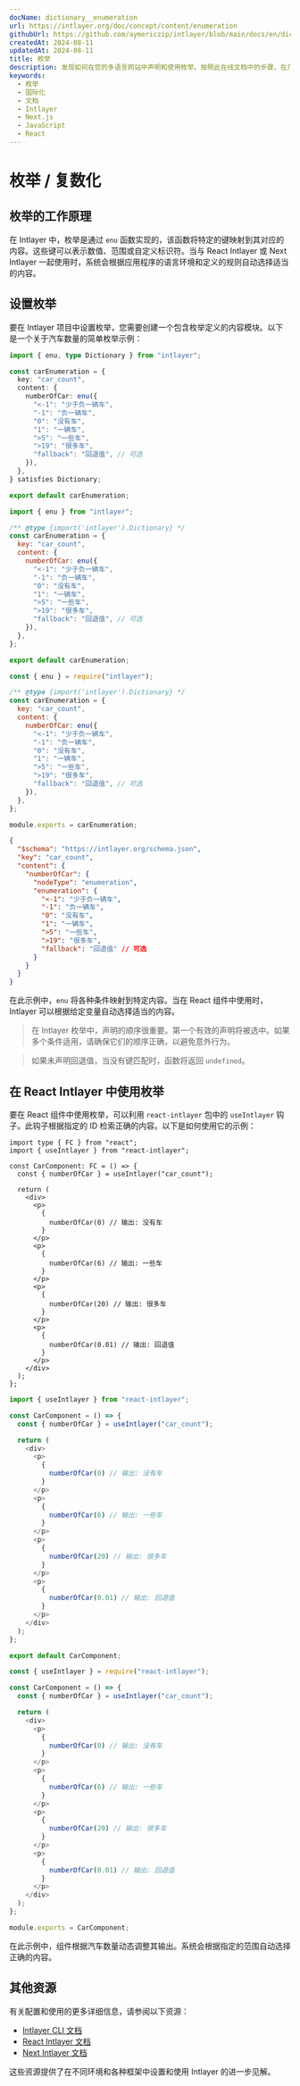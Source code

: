 ```yaml
---
docName: dictionary__enumeration
url: https://intlayer.org/doc/concept/content/enumeration
githubUrl: https://github.com/aymericzip/intlayer/blob/main/docs/en/dictionary/enumeration.md
createdAt: 2024-08-11
updatedAt: 2024-08-11
title: 枚举
description: 发现如何在您的多语言网站中声明和使用枚举。按照此在线文档中的步骤，在几分钟内设置您的项目。
keywords:
  - 枚举
  - 国际化
  - 文档
  - Intlayer
  - Next.js
  - JavaScript
  - React
---
```


# 枚举 / 复数化

## 枚举的工作原理

在 Intlayer 中，枚举是通过 `enu` 函数实现的，该函数将特定的键映射到其对应的内容。这些键可以表示数值、范围或自定义标识符。当与 React Intlayer 或 Next Intlayer 一起使用时，系统会根据应用程序的语言环境和定义的规则自动选择适当的内容。

## 设置枚举

要在 Intlayer 项目中设置枚举，您需要创建一个包含枚举定义的内容模块。以下是一个关于汽车数量的简单枚举示例：

```typescript fileName="**/*.content.ts" contentDeclarationFormat="typescript"
import { enu, type Dictionary } from "intlayer";

const carEnumeration = {
  key: "car_count",
  content: {
    numberOfCar: enu({
      "<-1": "少于负一辆车",
      "-1": "负一辆车",
      "0": "没有车",
      "1": "一辆车",
      ">5": "一些车",
      ">19": "很多车",
      "fallback": "回退值", // 可选
    }),
  },
} satisfies Dictionary;

export default carEnumeration;
```

```javascript fileName="**/*.content.mjs" contentDeclarationFormat="esm"
import { enu } from "intlayer";

/** @type {import('intlayer').Dictionary} */
const carEnumeration = {
  key: "car_count",
  content: {
    numberOfCar: enu({
      "<-1": "少于负一辆车",
      "-1": "负一辆车",
      "0": "没有车",
      "1": "一辆车",
      ">5": "一些车",
      ">19": "很多车",
      "fallback": "回退值", // 可选
    }),
  },
};

export default carEnumeration;
```

```javascript fileName="**/*.content.cjs" contentDeclarationFormat="commonjs"
const { enu } = require("intlayer");

/** @type {import('intlayer').Dictionary} */
const carEnumeration = {
  key: "car_count",
  content: {
    numberOfCar: enu({
      "<-1": "少于负一辆车",
      "-1": "负一辆车",
      "0": "没有车",
      "1": "一辆车",
      ">5": "一些车",
      ">19": "很多车",
      "fallback": "回退值", // 可选
    }),
  },
};

module.exports = carEnumeration;
```

```json fileName="**/*.content.json" contentDeclarationFormat="json"
{
  "$schema": "https://intlayer.org/schema.json",
  "key": "car_count",
  "content": {
    "numberOfCar": {
      "nodeType": "enumeration",
      "enumeration": {
        "<-1": "少于负一辆车",
        "-1": "负一辆车",
        "0": "没有车",
        "1": "一辆车",
        ">5": "一些车",
        ">19": "很多车",
        "fallback": "回退值" // 可选
      }
    }
  }
}
```

在此示例中，`enu` 将各种条件映射到特定内容。当在 React 组件中使用时，Intlayer 可以根据给定变量自动选择适当的内容。

> 在 Intlayer 枚举中，声明的顺序很重要。第一个有效的声明将被选中。如果多个条件适用，请确保它们的顺序正确，以避免意外行为。

> 如果未声明回退值，当没有键匹配时，函数将返回 `undefined`。

## 在 React Intlayer 中使用枚举

要在 React 组件中使用枚举，可以利用 `react-intlayer` 包中的 `useIntlayer` 钩子。此钩子根据指定的 ID 检索正确的内容。以下是如何使用它的示例：

```tsx fileName="**/*.tsx" codeFormat="typescript"
import type { FC } from "react";
import { useIntlayer } from "react-intlayer";

const CarComponent: FC = () => {
  const { numberOfCar } = useIntlayer("car_count");

  return (
    <div>
      <p>
        {
          numberOfCar(0) // 输出: 没有车
        }
      </p>
      <p>
        {
          numberOfCar(6) // 输出: 一些车
        }
      </p>
      <p>
        {
          numberOfCar(20) // 输出: 很多车
        }
      </p>
      <p>
        {
          numberOfCar(0.01) // 输出: 回退值
        }
      </p>
    </div>
  );
};
```

```javascript fileName="**/*.mjx" codeFormat="esm"
import { useIntlayer } from "react-intlayer";

const CarComponent = () => {
  const { numberOfCar } = useIntlayer("car_count");

  return (
    <div>
      <p>
        {
          numberOfCar(0) // 输出: 没有车
        }
      </p>
      <p>
        {
          numberOfCar(6) // 输出: 一些车
        }
      </p>
      <p>
        {
          numberOfCar(20) // 输出: 很多车
        }
      </p>
      <p>
        {
          numberOfCar(0.01) // 输出: 回退值
        }
      </p>
    </div>
  );
};

export default CarComponent;
```

```javascript fileName="**/*.cjs" codeFormat="commonjs"
const { useIntlayer } = require("react-intlayer");

const CarComponent = () => {
  const { numberOfCar } = useIntlayer("car_count");

  return (
    <div>
      <p>
        {
          numberOfCar(0) // 输出: 没有车
        }
      </p>
      <p>
        {
          numberOfCar(6) // 输出: 一些车
        }
      </p>
      <p>
        {
          numberOfCar(20) // 输出: 很多车
        }
      </p>
      <p>
        {
          numberOfCar(0.01) // 输出: 回退值
        }
      </p>
    </div>
  );
};

module.exports = CarComponent;
```

在此示例中，组件根据汽车数量动态调整其输出。系统会根据指定的范围自动选择正确的内容。

## 其他资源

有关配置和使用的更多详细信息，请参阅以下资源：

- [Intlayer CLI 文档](https://github.com/aymericzip/intlayer/blob/main/docs/zh/intlayer_cli.md)
- [React Intlayer 文档](https://github.com/aymericzip/intlayer/blob/main/docs/zh/intlayer_with_create_react_app.md)
- [Next Intlayer 文档](https://github.com/aymericzip/intlayer/blob/main/docs/zh/intlayer_with_nextjs_15.md)

这些资源提供了在不同环境和各种框架中设置和使用 Intlayer 的进一步见解。
